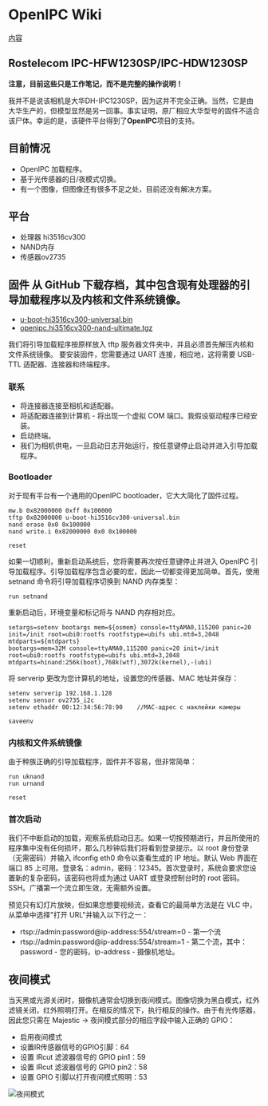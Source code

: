 # OpenIPC Wiki 
[内容](../README.zh.md)

Rostelecom IPC-HFW1230SP/IPC-HDW1230SP 
--------------

**注意，目前这些只是工作笔记，而不是完整的操作说明！**

我并不是说该相机是大华DH-IPC1230SP，因为这并不完全正确。当然，它是由大华生产的，但模型显然是另一回事。事实证明，原厂相应大华型号的固件不适合该尸体。幸运的是，该硬件平台得到了**OpenIPC**项目的支持。

## 目前情况
- OpenIPC 加载程序。
- 基于光传感器的日/夜模式切换。
- 有一个图像，但图像还有很多不足之处，目前还没有解决方案。

## 平台
- 处理器 hi3516cv300
- NAND内存
- 传感器ov2735

## 固件 从 GitHub 下载存档，其中包含现有处理器的引导加载程序以及内核和文件系统镜像。
- [u-boot-hi3516cv300-universal.bin](https://github.com/OpenIPC/firmware/releases/download/latest/u-boot-hi3516cv300-universal.bin)
- [openipc.hi3516cv300-nand-ultimate.tgz](https://github.com/OpenIPC/firmware/releases/download/latest/openipc.hi3516cv300-nand-ultimate.tgz)

我们将引导加载程序按原样放入 tftp 服务器文件夹中，并且必须首先解压内核和文件系统镜像。  要安装固件，您需要通过 UART 连接，相应地，这将需要 USB-TTL 适配器、连接器和终端程序。

### 联系

- 将连接器连接至相机和适配器。
- 将适配器连接到计算机 - 将出现一个虚拟 COM 端口。我假设驱动程序已经安装。 
- 启动终端。 
- 我们为相机供电，一旦启动日志开始运行，按任意键停止启动并进入引导加载程序。

### Bootloader 
对于现有平台有一个通用的OpenIPC bootloader，它大大简化了固件过程。  
```
mw.b 0x82000000 0xff 0x100000
tftp 0x82000000 u-boot-hi3516cv300-universal.bin
nand erase 0x0 0x100000
nand write.i 0x82000000 0x0 0x100000

reset
```
如果一切顺利，重新启动系统后，您将需要再次按任意键停止并进入 OpenIPC 引导加载程序。引导加载程序包含必要的宏，因此一切都变得更加简单。首先，使用 setnand 命令将引导加载程序切换到 NAND 内存类型： 

```
run setnand
```
重新启动后，环境变量和标记将与 NAND 内存相对应。
```
setargs=setenv bootargs mem=${osmem} console=ttyAMA0,115200 panic=20 init=/init root=ubi0:rootfs rootfstype=ubifs ubi.mtd=3,2048 mtdparts=${mtdparts}
bootargs=mem=32M console=ttyAMA0,115200 panic=20 init=/init root=ubi0:rootfs rootfstype=ubifs ubi.mtd=3,2048 mtdparts=hinand:256k(boot),768k(wtf),3072k(kernel),-(ubi)
```
将 serverip 更改为您计算机的地址，设置您的传感器、MAC 地址并保存：
```
setenv serverip 192.168.1.128
setenv sensor ov2735_i2c
setenv ethaddr 00:12:34:56:78:90    //MAC-адрес с наклейки камеры

saveenv
```
### 内核和文件系统镜像 
由于种族正确的引导加载程序，固件并不容易，但非常简单：
```
run uknand
run urnand

reset
```
### 首次启动
我们不中断启动的加载，观察系统启动日志。如果一切按预期进行，并且所使用的程序集中没有任何损坏，那么几秒钟后我们将看到登录提示。以 root 身份登录（无需密码）并输入 ifconfig eth0 命令以查看生成的 IP 地址。默认 Web 界面在端口 85 上可用。登录名：admin，密码：12345。首次登录时，系统会要求您设置新的复杂密码，该密码也将成为通过 UART 或登录控制台时的 root 密码。 SSH。广播第一个流立即生效，无需额外设置。

预览只有幻灯片放映，但如果您想要视频流，查看它的最简单方法是在 VLC 中，从菜单中选择"打开 URL"并输入以下行之一：

- rtsp://admin:password@ip-address:554/stream=0 - 第一个流
- rtsp://admin:password@ip-address:554/stream=1 - 第二个流，其中：password - 您的密码，ip-address - 摄像机地址。

## 夜间模式 
当天黑或光源关闭时，摄像机通常会切换到夜间模式。图像切换为黑白模式，红外滤镜关闭，红外照明打开。在相反的情况下，执行相反的操作。由于有光传感器，因此您只需在 Majestic -> 夜间模式部分的相应字段中输入正确的 GPIO：

- 启用夜间模式
- 设置IR传感器信号的GPIO引脚：64
- 设置 IRcut 滤波器信号的 GPIO pin1：59
- 设置 IRcut 滤波器信号的 GPIO pin2：58
- 设置 GPIO 引脚以打开夜间模式照明：53

![夜间模式](https://mixatronik.ru/wp-content/uploads/2023/02/2023-02-25_15-47-50.png)

